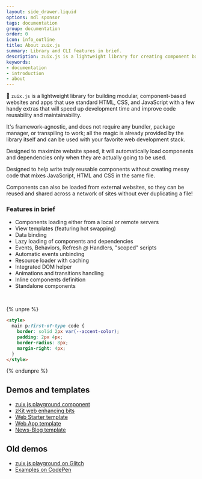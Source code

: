 ```yaml
---
layout: side_drawer.liquid
options: mdl sponsor
tags: documentation
group: documentation
order: 0
icon: info_outline
title: About zuix.js
summary: Library and CLI features in brief.
description: zuix.js is a lightweight library for creating component based websites and applications by using standard HTML, CSS and JavaScript.
keywords:
- documentation
- introduction
- about
---
```


🐝 `zuix.js` is a lightweight library for building modular, component-based websites and apps that
use standard HTML, CSS, and JavaScript with a few handy extras that will speed up development time
and improve code reusability and maintainability.

It's framework-agnostic, and does not require any bundler, package manager, or transpiling to work; all the
magic is already provided by the library itself and can be used with your favorite web development stack.

Designed to maximize website speed, it will automatically load components and dependencies only when they
are actually going to be used.

Designed to help write truly reusable components without creating messy code that mixes JavaScript,
HTML and CSS in the same file.

Components can also be loaded from external websites, so they can be reused and shared across a network
of sites without ever duplicating a file!


### Features in brief

- Components loading either from a local or remote servers
- View templates (featuring hot swapping)
- Data binding
- Lazy loading of components and dependencies
- Events, Behaviors, Refresh *@* Handlers, "scoped" scripts
- Automatic events unbinding
- Resource loader with caching
- Integrated DOM helper
- Animations and transitions handling
- Inline components definition
- Standalone components


<a id="zuix-cli"></a>
&nbsp;


{% unpre %}
```html
<style>
  main p:first-of-type code {
    border: solid 2px var(--accent-color);
    padding: 2px 4px;
    border-radius: 8px;
    margin-right: 4px;
  }
</style>
```
{% endunpre %}


## Demos and templates

- [zuix.js playground component](/playground)
- [zKit web enhancing bits](https://zuixjs.github.io/zkit/)
- [Web Starter template](https://zuixjs.github.io/zuix-web-starter/)
- [Web App template](https://zuixjs.github.io/web-app/)
- [News-Blog template](https://zuixjs.github.io/news-blog/)


## Old demos

- [zuix.js playground on Glitch](https://glitch.com/@genemars)
- [Examples on CodePen](https://codepen.io/genielabs)

